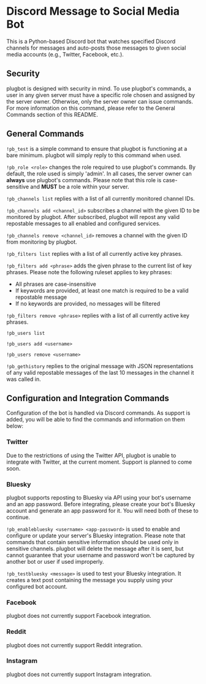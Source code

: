 # Discord Message to Social Media Bot

This is a Python-based Discord bot that watches specified Discord channels for messages and auto-posts those messages to given social media accounts (e.g., Twitter, Facebook, etc.).

## Security

plugbot is designed with security in mind. To use plugbot's commands, a user in any given server must have a specific role chosen and assigned by the server owner. Otherwise, only the server owner can issue commands. For more information on this command, please refer to the General Commands section of this README.

## General Commands

`!pb_test` is a simple command to ensure that plugbot is functioning at a bare minimum. plugbot will simply reply to this command when used.

`!pb_role <role>` changes the role required to use plugbot's commands. By default, the role used is simply 'admin'. In all cases, the server owner can **always** use plugbot's commands. Please note that this role is case-sensitive and **MUST** be a role within your server.

`!pb_channels list` replies with a list of all currently monitored channel IDs.

`!pb_channels add <channel_id>` subscribes a channel with the given ID to be monitored by plugbot. After subscribed, plugbot will repost any valid repostable messages to all enabled and configured services.

`!pb_channels remove <channel_id>` removes a channel with the given ID from monitoring by plugbot.

`!pb_filters list` replies with a list of all currently active key phrases.

`!pb_filters add <phrase>` adds the given phrase to the current list of key phrases. Please note the following ruleset applies to key phrases:
- All phrases are case-insensitive
- If keywords are provided, at least one match is required to be a valid repostable message
- If no keywords are provided, no messages will be filtered

`!pb_filters remove <phrase>` replies with a list of all currently active key phrases.

`!pb_users list`

`!pb_users add <username>`

`!pb_users remove <username>`

`!pb_gethistory` replies to the original message with JSON representations of any valid repostable messages of the last 10 messages in the channel it was called in.

## Configuration and Integration Commands

Configuration of the bot is handled via Discord commands. As support is added, you will be able to find the commands and information on them below:

### Twitter

Due to the restrictions of using the Twitter API, plugbot is unable to integrate with Twitter, at the current moment. Support is planned to come soon.

### Bluesky

plugbot supports reposting to Bluesky via API using your bot's username and an app password. Before integrating, please create your bot's Bluesky account and generate an app password for it. You will need both of these to continue.

`!pb_enablebluesky <username> <app-password>` is used to enable and configure or update your server's Bluesky integration. Please note that commands that contain sensitive information should be used only in sensitive channels. plugbot will delete the message after it is sent, but cannot guarantee that your username and password won't be captured by another bot or user if used improperly.

`!pb_testbluesky <message>` is used to test your Bluesky integration. It creates a text post containing the message you supply using your configured bot account.

### Facebook

plugbot does not currently support Facebook integration.

### Reddit

plugbot does not currently support Reddit integration.

### Instagram

plugbot does not currently support Instagram integration.

